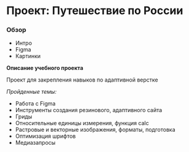 # Проект: Путешествие по России

### Обзор
* Интро
* Figma
* Картинки

**Описание учебного проекта**

Проект для закрепления навыков по адаптивной верстке  

*Пройденные темы:*  
* Работа с Figma
* Инструменты создания резинового, адаптивного сайта
* Гриды 
* Относительные единицы измерения, функция calc
* Растровые и векторные изображения, форматы, подготовка
* Оптимизация шрифтов
* Медиазапросы

